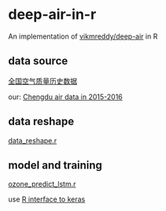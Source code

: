 # deep-air-in-r
An implementation of [vikmreddy/deep-air](https://github.com/vikmreddy/deep-air) in R

## data source
[全国空气质量历史数据 ](http://beijingair.sinaapp.com/)

our: [Chengdu air data in 2015-2016](./city-2015-2016-chengdu.csv)

## data reshape
[data_reshape.r](./data_reshape.r)

## model and training
[ozone_predict_lstm.r](./ozone_predict_lstm.r)

use [R interface to keras](https://keras.rstudio.com/) 
